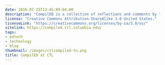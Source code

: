 ```yaml
---
date: 2016-07-25T13:45:09-04:00
description: "CompilED is a collection of reflections and comments by the software developers at Columbia’s Center for Teaching and Learning (CTL). These views are rooted in our professional and personal experiences developing educational technology."
license: "Creative Commons Attribution-ShareAlike 3.0 United States."
licenseLink: "https://creativecommons.org/licenses/by-sa/3.0/us/"
sitelink: https://compiled.ctl.columbia.edu/
tags:
- edtech
- technology
- blog
thumbnail: /images/ctlcompiled-tn.png
title: CompilED at CTL
---
```


